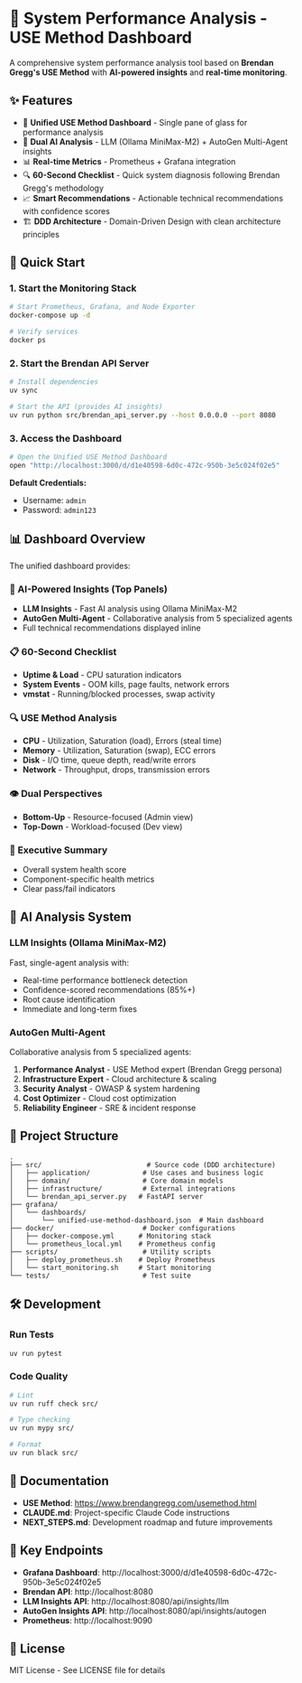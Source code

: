 # 🚀 System Performance Analysis - USE Method Dashboard

A comprehensive system performance analysis tool based on **Brendan Gregg's USE Method** with **AI-powered insights** and **real-time monitoring**.

## ✨ Features

- 🎯 **Unified USE Method Dashboard** - Single pane of glass for performance analysis
- 🤖 **Dual AI Analysis** - LLM (Ollama MiniMax-M2) + AutoGen Multi-Agent insights
- 📊 **Real-time Metrics** - Prometheus + Grafana integration
- 🔍 **60-Second Checklist** - Quick system diagnosis following Brendan Gregg's methodology
- 📈 **Smart Recommendations** - Actionable technical recommendations with confidence scores
- 🏗️ **DDD Architecture** - Domain-Driven Design with clean architecture principles

## 🚦 Quick Start

### 1. Start the Monitoring Stack

```bash
# Start Prometheus, Grafana, and Node Exporter
docker-compose up -d

# Verify services
docker ps
```

### 2. Start the Brendan API Server

```bash
# Install dependencies
uv sync

# Start the API (provides AI insights)
uv run python src/brendan_api_server.py --host 0.0.0.0 --port 8080
```

### 3. Access the Dashboard

```bash
# Open the Unified USE Method Dashboard
open "http://localhost:3000/d/d1e40598-6d0c-472c-950b-3e5c024f02e5"
```

**Default Credentials:**
- Username: `admin`
- Password: `admin123`

## 📊 Dashboard Overview

The unified dashboard provides:

### 🤖 AI-Powered Insights (Top Panels)
- **LLM Insights** - Fast AI analysis using Ollama MiniMax-M2
- **AutoGen Multi-Agent** - Collaborative analysis from 5 specialized agents
- Full technical recommendations displayed inline

### 📋 60-Second Checklist
- **Uptime & Load** - CPU saturation indicators
- **System Events** - OOM kills, page faults, network errors
- **vmstat** - Running/blocked processes, swap activity

### 🔍 USE Method Analysis
- **CPU** - Utilization, Saturation (load), Errors (steal time)
- **Memory** - Utilization, Saturation (swap), ECC errors
- **Disk** - I/O time, queue depth, read/write errors
- **Network** - Throughput, drops, transmission errors

### 👁️ Dual Perspectives
- **Bottom-Up** - Resource-focused (Admin view)
- **Top-Down** - Workload-focused (Dev view)

### 🎯 Executive Summary
- Overall system health score
- Component-specific health metrics
- Clear pass/fail indicators

## 🤖 AI Analysis System

### LLM Insights (Ollama MiniMax-M2)
Fast, single-agent analysis with:
- Real-time performance bottleneck detection
- Confidence-scored recommendations (85%+)
- Root cause identification
- Immediate and long-term fixes

### AutoGen Multi-Agent
Collaborative analysis from 5 specialized agents:
1. **Performance Analyst** - USE Method expert (Brendan Gregg persona)
2. **Infrastructure Expert** - Cloud architecture & scaling
3. **Security Analyst** - OWASP & system hardening
4. **Cost Optimizer** - Cloud cost optimization
5. **Reliability Engineer** - SRE & incident response

## 📁 Project Structure

```
.
├── src/                          # Source code (DDD architecture)
│   ├── application/             # Use cases and business logic
│   ├── domain/                  # Core domain models
│   ├── infrastructure/          # External integrations
│   └── brendan_api_server.py   # FastAPI server
├── grafana/
│   └── dashboards/
│       └── unified-use-method-dashboard.json  # Main dashboard
├── docker/                      # Docker configurations
│   ├── docker-compose.yml      # Monitoring stack
│   └── prometheus_local.yml    # Prometheus config
├── scripts/                     # Utility scripts
│   ├── deploy_prometheus.sh    # Deploy Prometheus
│   └── start_monitoring.sh     # Start monitoring
└── tests/                       # Test suite

```

## 🛠️ Development

### Run Tests

```bash
uv run pytest
```

### Code Quality

```bash
# Lint
uv run ruff check src/

# Type checking
uv run mypy src/

# Format
uv run black src/
```

## 📖 Documentation

- **USE Method**: https://www.brendangregg.com/usemethod.html
- **CLAUDE.md**: Project-specific Claude Code instructions
- **NEXT_STEPS.md**: Development roadmap and future improvements

## 🔗 Key Endpoints

- **Grafana Dashboard**: http://localhost:3000/d/d1e40598-6d0c-472c-950b-3e5c024f02e5
- **Brendan API**: http://localhost:8080
- **LLM Insights API**: http://localhost:8080/api/insights/llm
- **AutoGen Insights API**: http://localhost:8080/api/insights/autogen
- **Prometheus**: http://localhost:9090

## 📝 License

MIT License - See LICENSE file for details
